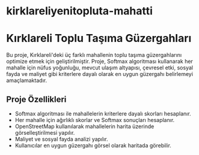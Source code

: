 # kirklareliyenitopluta-mahatti
# Kırklareli Toplu Taşıma Güzergahları

Bu proje, Kırklareli'deki üç farklı mahallenin toplu taşıma güzergahlarını optimize etmek için geliştirilmiştir. Proje, Softmax algoritması kullanarak her mahalle için nüfus yoğunluğu, mevcut ulaşım altyapısı, çevresel etki, sosyal fayda ve maliyet gibi kriterlere dayalı olarak en uygun güzergahı belirlemeyi amaçlamaktadır.

## Proje Özellikleri
- Softmax algoritması ile mahallelerin kriterlere dayalı skorları hesaplanır.
- Her mahalle için ağırlıklı skorlar ve Softmax sonuçları hesaplanır.
- OpenStreetMap kullanılarak mahallelerin harita üzerinde görselleştirilmesi yapılır.
- Maliyet ve sosyal fayda analizi yapılır.
- Kullanıcılar en uygun güzergahı görsel olarak haritada görebilir.
